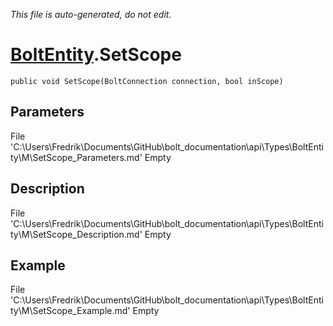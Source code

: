 *This file is auto-generated, do not edit.*

# [BoltEntity](Types/BoltEntity.md).SetScope
`public void SetScope(BoltConnection connection, bool inScope)`
## Parameters
File 'C:\Users\Fredrik\Documents\GitHub\bolt_documentation\api\Types\BoltEntity\M\SetScope_Parameters.md' Empty
## Description
File 'C:\Users\Fredrik\Documents\GitHub\bolt_documentation\api\Types\BoltEntity\M\SetScope_Description.md' Empty
## Example
File 'C:\Users\Fredrik\Documents\GitHub\bolt_documentation\api\Types\BoltEntity\M\SetScope_Example.md' Empty
